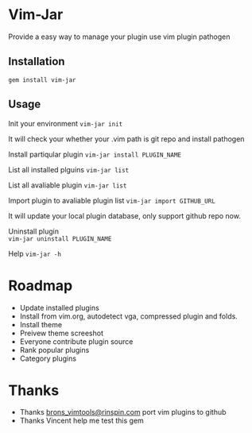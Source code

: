 Vim-Jar
=============

Provide a easy way to manage your plugin use vim plugin pathogen

Installation
-----------

    gem install vim-jar


Usage
-----

Init your environment
  `vim-jar init` 

It will check your whether your .vim path is git repo and install pathogen

Install partiqular plugin
  `vim-jar install PLUGIN_NAME`

List all installed plguins
  `vim-jar list`

List all avaliable plugin
  `vim-jar list`

Import plugin to avaliable plugin list
  `vim-jar import GITHUB_URL`

It will update your local plugin database, only support github repo now.

Uninstall plugin  
  `vim-jar uninstall PLUGIN_NAME`

Help 
  `vim-jar -h`


Roadmap 
=============

* Update installed plugins 
* Install from vim.org, autodetect vga, compressed plugin and folds.
* Install theme 
* Preivew theme screeshot
* Everyone contribute plugin source 
* Rank popular plugins  
* Category plugins


Thanks 
=============

* Thanks brons_vimtools@rinspin.com port vim plugins to  github 
* Thanks Vincent help me test this gem



